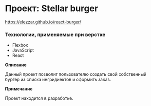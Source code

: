 # Проект: Stellar burger
https://elezzar.github.io/react-burger/

### Технологии, применяемые при верстке

* Flexbox
* JavaScript
* React

**Описание**

Данный проект позволит пользователю создать свой собственный бургер из списка ингридиектов и оформить заказ. 

**Примечание**

Проект находится в разработке.

